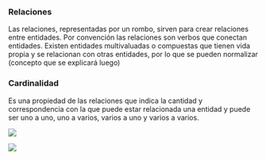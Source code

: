 ### Relaciones

Las relaciones, representadas por un rombo, sirven para crear relaciones entre entidades. Por convención las relaciones son verbos que conectan entidades. Existen entidades multivaluadas o compuestas que tienen vida propia y se relacionan con otras entidades, por lo que se pueden normalizar (concepto que se explicará luego)

### Cardinalidad

Es una propiedad de las relaciones que indica la cantidad y correspondencia con la que puede estar relacionada una entidad y puede ser uno a uno, uno a varios, varios a uno y varios a varios.

![](https://lh6.googleusercontent.com/proxy/BWwfVeHWLGIMExCLh91GUCnq5-0TX2ay5RelZwRBj5Ku4u90DmqKv_V3WmZ_0IOR-moNHKuNPb-6qccSaOzTJgENwMl5SdjmJO0AxRfx1v1TmtJPXWK95dj3v2C5Tst9b73kZ6JGHiEAhnUhNQiY=w1200-h630-p-k-no-nu)

![](https://github.com/M1CaPe/Bases-de-datos---fundamentos/assets/165348871/6d1ade90-c70a-44a7-9827-e4fd59bd859f)

